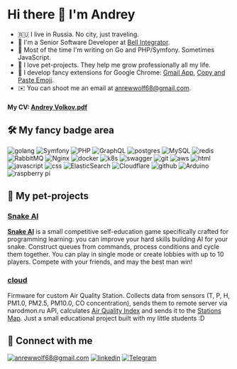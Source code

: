 # Hi there 👋 I'm Andrey

- 🇷🇺 I live in Russia. No city, just traveling.
- 🍎 I'm a Senior Software Developer at [Bell Integrator](https://bellintegrator.ru).
- 🤖 Most of the time I'm writing on Go and PHP/Symfony. Sometimes JavaScript.
- 🚀 I love pet-projects. They help me grow professionally all my life.
- 🌈 I develop fancy extensions for Google Chrome: [Gmail App](https://chromewebstore.google.com/detail/gmail-app/gmdbalikolapfnbecncancmjgmmdnkkk), [Copy and Paste Emoji](https://chromewebstore.google.com/detail/copy-and-paste-emoji/mblpmmkfjhnoamacmefeoadhdmdilpdl).
- ✉️ You can shoot me an email at [anrewwolf68@gmail.com](mailto:anrewwolf68@gmail.com).

#### My CV: [Andrey Volkov.pdf](https://github.com/user-attachments/files/16107605/cv.pdf)

## 🛠 My fancy badge area

![golang](https://img.shields.io/badge/go-%2300ADD8.svg?&style=for-the-badge&logo=go&logoColor=white) ![Symfony](https://img.shields.io/badge/symfony-%23000000.svg?style=for-the-badge&logo=symfony&logoColor=white) ![PHP](https://img.shields.io/badge/php-%23777BB4.svg?style=for-the-badge&logo=php&logoColor=white) ![GraphQL](https://img.shields.io/badge/-GraphQL-E10098?style=for-the-badge&logo=graphql&logoColor=white) ![postgres](https://img.shields.io/badge/postgres-%23316192.svg?&style=for-the-badge&logo=postgresql&logoColor=white) ![MySQL](https://img.shields.io/badge/mysql-4479A1.svg?style=for-the-badge&logo=mysql&logoColor=white) ![redis](https://img.shields.io/badge/redis%20-%23CC0000.svg?&style=for-the-badge&logo=redis&logoColor=white) ![RabbitMQ](https://img.shields.io/badge/Rabbitmq-FF6600?style=for-the-badge&logo=rabbitmq&logoColor=white) ![Nginx](https://img.shields.io/badge/nginx-%23009639.svg?style=for-the-badge&logo=nginx&logoColor=white) ![docker](https://img.shields.io/badge/docker-%232496ED.svg?&style=for-the-badge&logo=docker&logoColor=white) ![k8s](https://img.shields.io/badge/kubernetes%20-%23326ce5.svg?&style=for-the-badge&logo=kubernetes&logoColor=white) ![swagger](https://img.shields.io/badge/swagger-%2385EA2D.svg?&style=for-the-badge&logo=swagger&logoColor=black) ![git](https://img.shields.io/badge/git%20-%23F05033.svg?&style=for-the-badge&logo=git&logoColor=white) ![aws](https://img.shields.io/badge/AWS%20-%23FF9900.svg?&style=for-the-badge&logo=amazon-aws&logoColor=white) ![html](https://img.shields.io/badge/html%20-%23E34F26.svg?&style=for-the-badge&logo=html5&logoColor=white) ![javascript](https://img.shields.io/badge/javascript%20-%23323330.svg?&style=for-the-badge&logo=javascript&logoColor=%23F7DF1E) ![css](https://img.shields.io/badge/css%20-%231572B6.svg?&style=for-the-badge&logo=css3&logoColor=white) ![ElasticSearch](https://img.shields.io/badge/-ElasticSearch-005571?style=for-the-badge&logo=elasticsearch) ![Cloudflare](https://img.shields.io/badge/Cloudflare-F38020?style=for-the-badge&logo=Cloudflare&logoColor=white) ![github](https://img.shields.io/badge/github%20actions%20-%232671E5.svg?&style=for-the-badge&logo=github%20actions&logoColor=white) ![Arduino](https://img.shields.io/badge/-Arduino-00979D?style=for-the-badge&logo=Arduino&logoColor=white) ![raspberry pi](https://img.shields.io/badge/RASPBERRY%20PI-%23C51A4A.svg?&style=for-the-badge&logo=raspberry%20pi&logoColor=white) 


## 🐶 My pet-projects

### [Snake AI](https://github.com/andreamper220/snakeai)

**[Snake AI](https://snakeai.netvolk.online)** is a small competitive self-education game specifically crafted for programming learning: you can improve your hard skills building AI for your snake. Construct queues from commands, process conditions and cycle them together. You can play in single mode or create lobbies with up to 10 players. Compete with your friends, and may the best man win!

### [cloud](https://github.com/andreamper220/cloud)

Firmware for custom Air Quality Station. Collects data from sensors (T, P, H, PM1.0, PM2.5, PM10.0, CO concentration), sends them to remote server via narodmon.ru API, calculates [Air Quality Index](https://www.airnow.gov/sites/default/files/2020-05/aqi-technical-assistance-document-sept2018.pdf) and sends it to the [Stations Map](http://junicode.tilda.ws/maps). Just a small educational project built with my little students :D


## 🤝 Connect with me

[![anrewwolf68@gmail.com](https://img.shields.io/badge/email%20-%23E62B1E.svg?&style=for-the-badge&logo=mail.ru&logoColor=white)](mailto:anrewwolf68@gmail.com) [![linkedin](https://img.shields.io/badge/linkedin%20-%230077B5.svg?&style=for-the-badge&logo=linkedin&logoColor=white)](https://www.linkedin.com/in/netvolk/) [![Telegram](https://img.shields.io/badge/Telegram-2CA5E0?style=for-the-badge&logo=telegram&logoColor=white)](https://t.me/andre_amper220)
